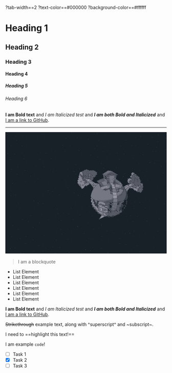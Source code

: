 ?tab-width==2
?text-color==#000000
?background-color==#ffffff
# Heading 1

## Heading 2

### Heading 3

#### Heading 4

##### Heading 5

###### Heading 6

**I am Bold text** and *I am Italicized test* and ***I am both Bold and Italicized*** and [I am a link to GitHub](https://github.com/).

---

![I am an image](../../media/KolibriBackground.png)

> I am a blockquote

- List Element
- List Element
- List Element
- List Element
- List Element
- List Element

**I am Bold text** and *I am Italicized test* and ***I am both Bold and Italicized*** and [I am a link to GitHub](https://github.com/).

~~Strikethrough~~ example text, along with ^superscript^ and ~subscript~.

I need to ==highlight this text!==

I am example `code`!

- [ ] Task 1
- [x] Task 2
- [ ] Task 3